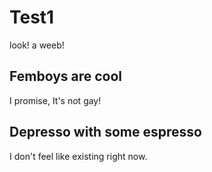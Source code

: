# Test1

look! a weeb!

## Femboys are cool

I promise, It's not gay!

## Depresso with some espresso

I don't feel like existing right now.
